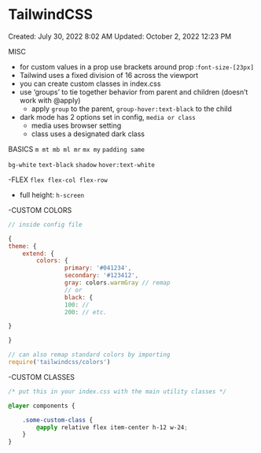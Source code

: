 # TailwindCSS

Created: July 30, 2022 8:02 AM
Updated: October 2, 2022 12:23 PM

MISC

- for custom values in a prop use brackets around prop :`font-size-[23px]`
- Tailwind uses a fixed division of 16 across the viewport
- you can create custom classes in index.css
- use ‘groups’ to tie together behavior from parent and children (doesn’t work with @apply)
    - apply `group` to the parent, `group-hover:text-black` to the child
- dark mode has 2 options set in config, `media or class`
    - media uses browser setting
    - class uses a designated dark class

BASICS
`m mt mb ml mr` `mx my`
`padding same`

`bg-white`
`text-black`
`shadow`
`hover:text-white`

-FLEX
`flex flex-col flex-row`
- full height: `h-screen`

-CUSTOM COLORS

```jsx
// inside config file

{
theme: {
	extend: {
		colors: {
				primary: '#041234',
				secondary: '#123412',
				gray: colors.warmGray // remap
				// or
				black: {
				100: //
				200: // etc.

}

}

// can also remap standard colors by importing
require('tailwindcss/colors')
```

-CUSTOM CLASSES

```css
/* put this in your index.css with the main utility classes */

@layer components {

	.some-custom-class {
		@apply relative flex item-center h-12 w-24;
	}
}
```
